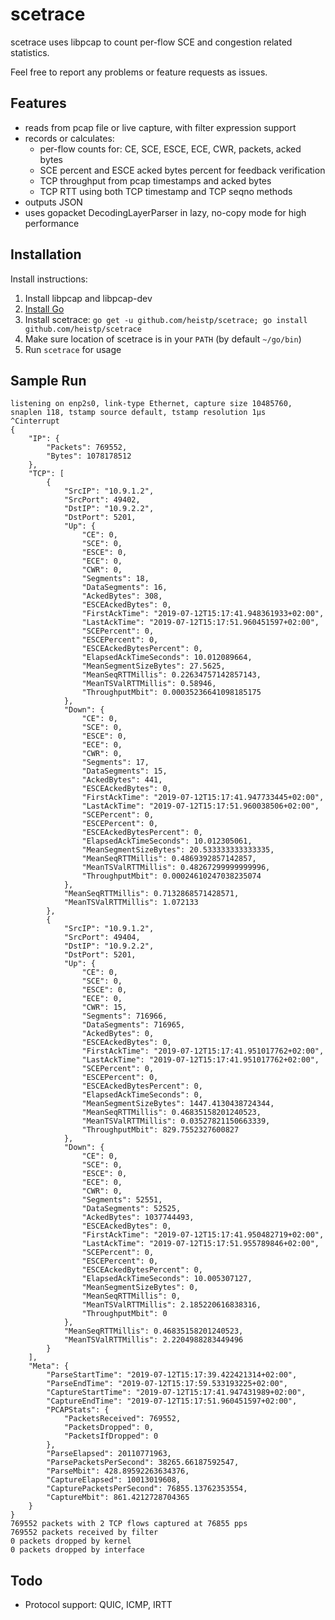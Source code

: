 # scetrace

scetrace uses libpcap to count per-flow SCE and congestion related statistics.

Feel free to report any problems or feature requests as issues.

## Features

- reads from pcap file or live capture, with filter expression support
- records or calculates:
  - per-flow counts for: CE, SCE, ESCE, ECE, CWR, packets, acked bytes
  - SCE percent and ESCE acked bytes percent for feedback verification
  - TCP throughput from pcap timestamps and acked bytes
  - TCP RTT using both TCP timestamp and TCP seqno methods
- outputs JSON
- uses gopacket DecodingLayerParser in lazy, no-copy mode for high performance

## Installation

Install instructions:

1. Install libpcap and libpcap-dev
2. [Install Go](https://golang.org/dl/)
3. Install scetrace: `go get -u github.com/heistp/scetrace; go install github.com/heistp/scetrace`
4. Make sure location of scetrace is in your `PATH` (by default `~/go/bin`)
5. Run `scetrace` for usage

## Sample Run

```
listening on enp2s0, link-type Ethernet, capture size 10485760, snaplen 118, tstamp source default, tstamp resolution 1µs
^Cinterrupt
{
    "IP": {
        "Packets": 769552,
        "Bytes": 1078178512
    },
    "TCP": [
        {
            "SrcIP": "10.9.1.2",
            "SrcPort": 49402,
            "DstIP": "10.9.2.2",
            "DstPort": 5201,
            "Up": {
                "CE": 0,
                "SCE": 0,
                "ESCE": 0,
                "ECE": 0,
                "CWR": 0,
                "Segments": 18,
                "DataSegments": 16,
                "AckedBytes": 308,
                "ESCEAckedBytes": 0,
                "FirstAckTime": "2019-07-12T15:17:41.948361933+02:00",
                "LastAckTime": "2019-07-12T15:17:51.960451597+02:00",
                "SCEPercent": 0,
                "ESCEPercent": 0,
                "ESCEAckedBytesPercent": 0,
                "ElapsedAckTimeSeconds": 10.012089664,
                "MeanSegmentSizeBytes": 27.5625,
                "MeanSeqRTTMillis": 0.22634757142857143,
                "MeanTSValRTTMillis": 0.58946,
                "ThroughputMbit": 0.00035236641098185175
            },
            "Down": {
                "CE": 0,
                "SCE": 0,
                "ESCE": 0,
                "ECE": 0,
                "CWR": 0,
                "Segments": 17,
                "DataSegments": 15,
                "AckedBytes": 441,
                "ESCEAckedBytes": 0,
                "FirstAckTime": "2019-07-12T15:17:41.947733445+02:00",
                "LastAckTime": "2019-07-12T15:17:51.960038506+02:00",
                "SCEPercent": 0,
                "ESCEPercent": 0,
                "ESCEAckedBytesPercent": 0,
                "ElapsedAckTimeSeconds": 10.012305061,
                "MeanSegmentSizeBytes": 20.533333333333335,
                "MeanSeqRTTMillis": 0.4869392857142857,
                "MeanTSValRTTMillis": 0.48267299999999996,
                "ThroughputMbit": 0.00024610247038235074
            },
            "MeanSeqRTTMillis": 0.7132868571428571,
            "MeanTSValRTTMillis": 1.072133
        },
        {
            "SrcIP": "10.9.1.2",
            "SrcPort": 49404,
            "DstIP": "10.9.2.2",
            "DstPort": 5201,
            "Up": {
                "CE": 0,
                "SCE": 0,
                "ESCE": 0,
                "ECE": 0,
                "CWR": 15,
                "Segments": 716966,
                "DataSegments": 716965,
                "AckedBytes": 0,
                "ESCEAckedBytes": 0,
                "FirstAckTime": "2019-07-12T15:17:41.951017762+02:00",
                "LastAckTime": "2019-07-12T15:17:41.951017762+02:00",
                "SCEPercent": 0,
                "ESCEPercent": 0,
                "ESCEAckedBytesPercent": 0,
                "ElapsedAckTimeSeconds": 0,
                "MeanSegmentSizeBytes": 1447.4130438724344,
                "MeanSeqRTTMillis": 0.46835158201240523,
                "MeanTSValRTTMillis": 0.03527821150663339,
                "ThroughputMbit": 829.7552327600827
            },
            "Down": {
                "CE": 0,
                "SCE": 0,
                "ESCE": 0,
                "ECE": 0,
                "CWR": 0,
                "Segments": 52551,
                "DataSegments": 52525,
                "AckedBytes": 1037744493,
                "ESCEAckedBytes": 0,
                "FirstAckTime": "2019-07-12T15:17:41.950482719+02:00",
                "LastAckTime": "2019-07-12T15:17:51.955789846+02:00",
                "SCEPercent": 0,
                "ESCEPercent": 0,
                "ESCEAckedBytesPercent": 0,
                "ElapsedAckTimeSeconds": 10.005307127,
                "MeanSegmentSizeBytes": 0,
                "MeanSeqRTTMillis": 0,
                "MeanTSValRTTMillis": 2.185220616838316,
                "ThroughputMbit": 0
            },
            "MeanSeqRTTMillis": 0.46835158201240523,
            "MeanTSValRTTMillis": 2.2204988283449496
        }
    ],
    "Meta": {
        "ParseStartTime": "2019-07-12T15:17:39.422421314+02:00",
        "ParseEndTime": "2019-07-12T15:17:59.533193225+02:00",
        "CaptureStartTime": "2019-07-12T15:17:41.947431989+02:00",
        "CaptureEndTime": "2019-07-12T15:17:51.960451597+02:00",
        "PCAPStats": {
            "PacketsReceived": 769552,
            "PacketsDropped": 0,
            "PacketsIfDropped": 0
        },
        "ParseElapsed": 20110771963,
        "ParsePacketsPerSecond": 38265.66187592547,
        "ParseMbit": 428.89592263634376,
        "CaptureElapsed": 10013019608,
        "CapturePacketsPerSecond": 76855.13762353554,
        "CaptureMbit": 861.4212728704365
    }
}
769552 packets with 2 TCP flows captured at 76855 pps
769552 packets received by filter
0 packets dropped by kernel
0 packets dropped by interface
```

## Todo

- Protocol support: QUIC, ICMP, IRTT

